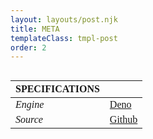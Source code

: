 ```yaml
---
layout: layouts/post.njk
title: META
templateClass: tmpl-post
order: 2
---
```


<style>
.info {
  font-family: OffDot;
  display: flex;
  align-items: center;
  justify-content: center;
  flex-direction: row;
  flex-wrap: wrap;
}

th {
    font-family: var(--font-family-delight);
    color: var(--venom);
    text-transform: uppercase;
}
</style>

<div class="info">

| Specifications |                                                       |
| -------------- | ----------------------------------------------------- |
| _Engine_       | [Deno](https://deno.com/)                             |
| _Source_       | [Github](https://github.com/sidiousvic/sidious.pizza) |

</div>

<div style="display: none" class="info">

| Design Standards                                 |
| ------------------------------------------------ |
| [Close to the metal.](/posts/close-to-the-metal) |
| [Function is design.](/posts/close-to-the-metal) |

</div>
